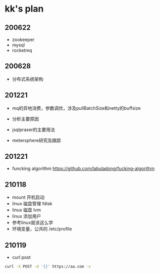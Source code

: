 # kk's plan

## 200622

* zookeeper
* mysql
* rocketmq

## 200628

* 分布式系统架构

## 201221

* mq的异地消费，参数调优，涉及pullBatchSize和netty的buffsize
* 分析主要原因

* jsqlpraser的主要用法

* metersphere研究及跟踪

## 201221

* funcking algorithm <https://github.com/labuladong/fucking-algorithm>


## 210118

* mount 开机启动
* linux 磁盘管理 fdisk
* linux 磁盘 lvm  
* linux 添加用户
* 参考linux就该这么学
* 环境变量，公共的 /etc/profile

## 210119

* curl post
```bash
curl -X POST -d '{}' https://aa.com -v 
```
